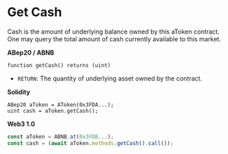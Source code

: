 # Get Cash

Cash is the amount of underlying balance owned by this aToken contract. One may query the total amount of cash currently available to this market.

**ABep20 / ABNB**

```text
function getCash() returns (uint)
```

* `RETURN`: The quantity of underlying asset owned by the contract.

**Solidity**

```text
ABep20 aToken = AToken(0x3FDA...);
uint cash = aToken.getCash();
```

**Web3 1.0**

```javascript
const aToken = ABNB.at(0x3FDB...);
const cash = (await aToken.methods.getCash().call());
```

